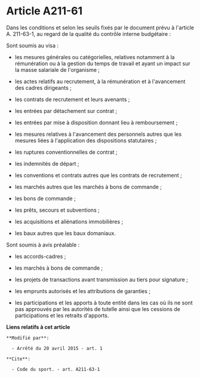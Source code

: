 # Article A211-61

Dans les conditions et selon les seuils fixés par le document prévu à l'article A. 211-63-1, au regard de la qualité du
contrôle interne budgétaire : 

Sont soumis au visa :

- les mesures générales ou catégorielles, relatives notamment à la rémunération ou à la gestion du temps de travail et ayant
un impact sur la masse salariale de l'organisme ;

- les actes relatifs au recrutement, à la rémunération et à l'avancement des cadres dirigeants ;

- les contrats de recrutement et leurs avenants ;

- les entrées par détachement sur contrat ;

- les entrées par mise à disposition donnant lieu à remboursement ;

- les mesures relatives à l'avancement des personnels autres que les mesures liées à l'application des dispositions
statutaires ;

- les ruptures conventionnelles de contrat ;

- les indemnités de départ ;

- les conventions et contrats autres que les contrats de recrutement ;

- les marchés autres que les marchés à bons de commande ;

- les bons de commande ;

- les prêts, secours et subventions ;

- les acquisitions et aliénations immobilières ;

- les baux autres que les baux domaniaux. 

Sont soumis à avis préalable :

- les accords-cadres ;

- les marchés à bons de commande ;

- les projets de transactions avant transmission au tiers pour signature ;

- les emprunts autorisés et les attributions de garanties ;

- les participations et les apports à toute entité dans les cas où ils ne sont pas approuvés par les autorités de tutelle
ainsi que les cessions de participations et les retraits d'apports.

**Liens relatifs à cet article**

	**Modifié par**:

	  - Arrêté du 20 avril 2015 - art. 1

	**Cite**:

	  - Code du sport. - art. A211-63-1
